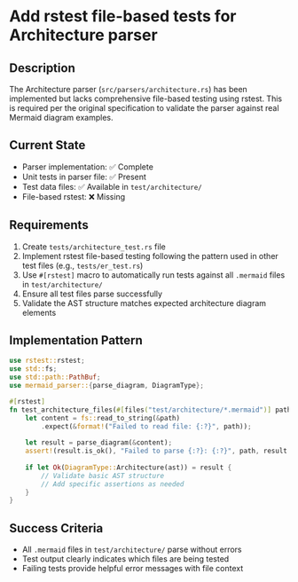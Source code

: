 # Add rstest file-based tests for Architecture parser

## Description
The Architecture parser (`src/parsers/architecture.rs`) has been implemented but lacks comprehensive file-based testing using rstest. This is required per the original specification to validate the parser against real Mermaid diagram examples.

## Current State
- Parser implementation: ✅ Complete
- Unit tests in parser file: ✅ Present
- Test data files: ✅ Available in `test/architecture/`
- File-based rstest: ❌ Missing

## Requirements
1. Create `tests/architecture_test.rs` file
2. Implement rstest file-based testing following the pattern used in other test files (e.g., `tests/er_test.rs`)
3. Use `#[rstest]` macro to automatically run tests against all `.mermaid` files in `test/architecture/`
4. Ensure all test files parse successfully
5. Validate the AST structure matches expected architecture diagram elements

## Implementation Pattern
```rust
use rstest::rstest;
use std::fs;
use std::path::PathBuf;
use mermaid_parser::{parse_diagram, DiagramType};

#[rstest]
fn test_architecture_files(#[files("test/architecture/*.mermaid")] path: PathBuf) {
    let content = fs::read_to_string(&path)
        .expect(&format!("Failed to read file: {:?}", path));
    
    let result = parse_diagram(&content);
    assert!(result.is_ok(), "Failed to parse {:?}: {:?}", path, result.err());
    
    if let Ok(DiagramType::Architecture(ast)) = result {
        // Validate basic AST structure
        // Add specific assertions as needed
    }
}
```

## Success Criteria
- All `.mermaid` files in `test/architecture/` parse without errors
- Test output clearly indicates which files are being tested
- Failing tests provide helpful error messages with file context